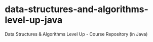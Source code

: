# data-structures-and-algorithms-level-up-java
Data Structures &amp; Algorithms Level Up - Course Repository (in Java)
